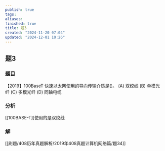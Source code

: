 ```yaml
---
publish: true
tags: 
aliases: 
finished: true
title: 题3
created: "2024-11-20 07:04"
updated: "2024-12-01 10:26"
---
```

## 题3
### 题目
【2019】100BaseT 快速以太网使用的导向传输介质是()。
(A) 双绞线
(B) 单模光纤
(C) 多模光纤
(D) 同轴电缆
### 分析
[[100BASE-T]]使用的是双绞线
### 解
[[刷题/408历年真题解析/2019年408真题计算机网络篇/题34]]
